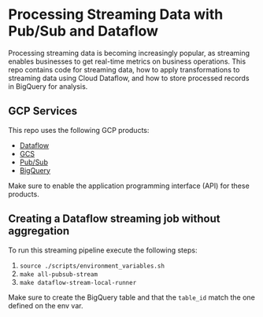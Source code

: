 # Processing Streaming Data with Pub/Sub and Dataflow

Processing streaming data is becoming increasingly popular, as streaming enables
businesses to get real-time metrics on business operations. This repo contains code
for streaming data, how to apply transformations to streaming data using Cloud Dataflow,
and how to store processed records in BigQuery for analysis.

## GCP Services

This repo uses the following GCP products:

- [Dataflow](https://cloud.google.com/dataflow)
- [GCS](https://cloud.google.com/storage)
- [Pub/Sub](https://cloud.google.com/pubsub)
- [BigQuery](https://cloud.google.com/bigquery)

Make sure to enable the application programming interface (API) for these products.

## Creating a Dataflow streaming job without aggregation

To run this streaming pipeline execute the following steps:

1. `source ./scripts/environment_variables.sh`
2. `make all-pubsub-stream`
3. `make dataflow-stream-local-runner`

Make sure to create the BigQuery table and that the `table_id` match the one defined on the env var.
